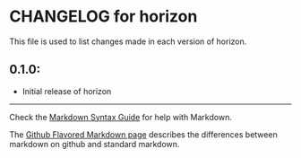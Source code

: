 # CHANGELOG for horizon

This file is used to list changes made in each version of horizon.

## 0.1.0:

* Initial release of horizon

- - - 
Check the [Markdown Syntax Guide](http://daringfireball.net/projects/markdown/syntax) for help with Markdown.

The [Github Flavored Markdown page](http://github.github.com/github-flavored-markdown/) describes the differences between markdown on github and standard markdown.
